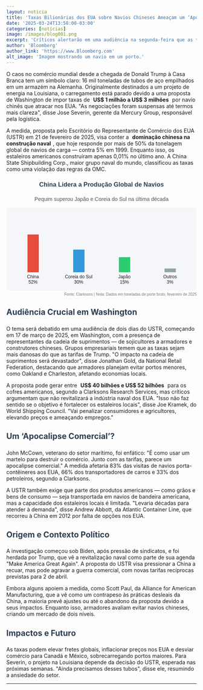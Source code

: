 ```yaml
---
layout: noticia
title: 'Taxas Bilionárias dos EUA sobre Navios Chineses Ameaçam um ‘Apocalipse Comercial’'
date: '2025-03-24T13:58:00-03:00'
categories: [notícias]
image: /images/blog001.png
excerpt: 'Críticos alertarão em uma audiência na segunda-feira que as taxas contra navios comerciais chineses podem ser mais disruptivas para o comércio global do que as tarifas de Trump.'
author: 'Bloomberg'
author_link: 'https://www.Bloomberg.com'
alt_image: 'Imagem mostrando um navio em um porto.'
---
```


O caos no comércio mundial desde a chegada de Donald Trump à Casa Branca tem um símbolo claro: 16 mil toneladas de tubos de aço empilhados em um armazém na Alemanha. Originalmente destinados a um projeto de energia na Louisiana, o carregamento está parado devido a uma proposta de Washington de impor taxas de <span class="highlight">US$ 1 milhão a US$ 3 milhões</span> por navio chinês que atracar nos EUA. "As negociações foram suspensas até termos mais clareza", disse Jose Severin, gerente da Mercury Group, responsável pela logística.

A medida, proposta pelo Escritório do Representante de Comércio dos EUA (USTR) em 21 de fevereiro de 2025, visa conter a <span class="highlight">dominação chinesa na construção naval</span>, que hoje responde por mais de 50% da tonelagem global de navios de carga — contra 5% em 1999. Enquanto isso, os estaleiros americanos construíram apenas 0,01% no último ano. A China State Shipbuilding Corp., maior grupo naval do mundo, classificou as taxas como uma violação das regras da OMC.

<div style="width: 100%; max-width: 800px; margin: 20px 0; font-family: Arial, sans-serif;">
    <h3 style="text-align: center; color: #2c3e50;">China Lidera a Produção Global de Navios</h3>
    <p style="text-align: center; font-size: 14px; color: #555;">Pequim superou Japão e Coreia do Sul na última década</p>
    <div style="background-color: #f5f6fa; padding: 10px; border-radius: 5px;">
        <div style="display: flex; justify-content: space-between; align-items: flex-end; height: 200px;">
            <div style="text-align: center; flex: 1;">
                <div style="background-color: #e74c3c; height: 100px; width: 30px; margin: 0 auto;"></div>
                <p style="font-size: 12px; margin: 5px 0;">China<br>52%</p>
            </div>
            <div style="text-align: center; flex: 1;">
                <div style="background-color: #3498db; height: 60px; width: 30px; margin: 0 auto;"></div>
                <p style="font-size: 12px; margin: 5px 0;">Coreia do Sul<br>30%</p>
            </div>
            <div style="text-align: center; flex: 1;">
                <div style="background-color: #2ecc71; height: 40px; width: 30px; margin: 0 auto;"></div>
                <p style="font-size: 12px; margin: 5px 0;">Japão<br>15%</p>
            </div>
            <div style="text-align: center; flex: 1;">
                <div style="background-color: #95a5a6; height: 10px; width: 30px; margin: 0 auto;"></div>
                <p style="font-size: 12px; margin: 5px 0;">Outros<br>3%</p>
            </div>
        </div>
    </div>
    <p style="font-size: 10px; color: #777; text-align: right; margin-top: 5px;">Fonte: Clarksons | Nota: Dados em toneladas de porte bruto, fevereiro de 2025</p>
</div>

## Audiência Crucial em Washington

O tema será debatido em uma audiência de dois dias do USTR, começando em 17 de março de 2025, em Washington, com a presença de representantes da cadeia de suprimentos — de sojicultores a armadores e construtores chineses. Grupos empresariais temem que as taxas sejam mais danosas do que as tarifas de Trump. "O impacto na cadeia de suprimentos será devastador", disse Jonathan Gold, da National Retail Federation, destacando que armadores planejam evitar portos menores, como Oakland e Charleston, afetando economias locais.

A proposta pode gerar entre <span class="highlight">US$ 40 bilhões e US$ 52 bilhões</span> para os cofres americanos, segundo a Clarksons Research Services, mas críticos argumentam que não revitalizará a indústria naval dos EUA. "Isso não faz sentido se o objetivo é fortalecer os estaleiros locais", disse Joe Kramek, do World Shipping Council. "Vai penalizar consumidores e agricultores, elevando preços e ameaçando empregos."

## Um ‘Apocalipse Comercial’?

John McCown, veterano do setor marítimo, foi enfático: "É como usar um martelo para destruir o comércio. Junto com as tarifas, parece um apocalipse comercial." A medida afetaria 83% das visitas de navios porta-contêineres aos EUA, 66% dos transportadores de carros e 33% dos petroleiros, segundo a Clarksons.

A USTR também exige que parte dos produtos americanos — como grãos e bens de consumo — seja transportada em navios de bandeira americana, mas a capacidade dos estaleiros locais é limitada. "Levaria décadas para atender à demanda", disse Andrew Abbott, da Atlantic Container Line, que recorreu à China em 2012 por falta de opções nos EUA.

## Origem e Contexto Político

A investigação começou sob Biden, após pressão de sindicatos, e foi herdada por Trump, que vê a revitalização naval como parte de sua agenda "Make America Great Again". A proposta do USTR visa pressionar a China a recuar, mas pode agravar a guerra comercial, com novas tarifas recíprocas previstas para 2 de abril.

Embora alguns apoiem a medida, como Scott Paul, da Alliance for American Manufacturing, que a vê como um contrapeso às práticas desleais da China, a maioria prevê ajustes ou até o abandono da proposta devido a seus impactos. Enquanto isso, armadores avaliam evitar navios chineses, criando um mercado de dois níveis.

## Impactos e Futuro

As taxas podem elevar fretes globais, inflacionar preços nos EUA e desviar comércio para Canadá e México, sobrecarregando portos maiores. Para Severin, o projeto na Louisiana depende da decisão do USTR, esperada nas próximas semanas. "Ainda precisamos desses tubos", disse ele, resumindo a ansiedade do setor.

---

<style>
.highlight {
    padding: 2px 5px;
    font-weight: bold;
    border-radius: 3px;
}
h1, h2, h3 {
    color: #2c3e50;
    padding-bottom: 5px;
}
img {
    max-width: 100%;
}
</style>
